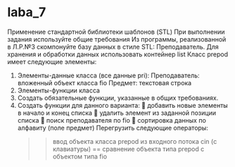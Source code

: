# laba_7
Применение стандартной библиотеки шаблонов (STL)
При выполнении задания используйте общие требования
Из программы, реализованной в Л.Р.№3 скомпонуйте базу данных в стиле STL: Преподаватель. Для хранения и обработки данных использовать контейнер list 
Класс  prepod имеет следующие элементы:
1.	Элементы-данные  класса (все данные pri):
     Преподаватель: вложенный объект класса fio
                Предмет: текстовая строка
2. Элементы-функции класса
1. Создать обязательные функции, указанные в общих требованиях.
2. Создать функции для данного варианта: 
	добавить новые элементы в начало и конец списка
	удалить элемент из заданной позиции списка
	поиск преподавателя по fio
	сортировка данных по алфавиту (поле предмет)
Перегрузить следующие операторы:
   >>   ввод объекта класса prepod из входного потока cin (с клавиатуры)
   == сравнение объекта типа prepod  с  объектом типа fio

